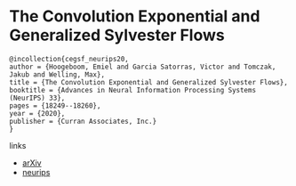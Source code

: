 # The Convolution Exponential and Generalized Sylvester Flows

```
@incollection{cegsf_neurips20,
author = {Hoogeboom, Emiel and Garcia Satorras, Victor and Tomczak, Jakub and Welling, Max},
title = {The Convolution Exponential and Generalized Sylvester Flows},
booktitle = {Advances in Neural Information Processing Systems (NeurIPS) 33},
pages = {18249--18260},
year = {2020},
publisher = {Curran Associates, Inc.}
}
```

links
- [arXiv](https://arxiv.org/abs/2006.01910)
- [neurips](https://papers.nips.cc//paper/2020/hash/d3f06eef2ffac7faadbe3055a70682ac-Abstract.html)
